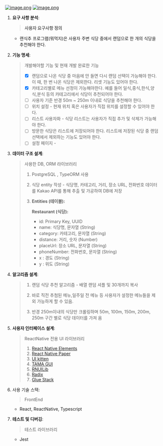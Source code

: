 [![image.png](https://i.postimg.cc/SxgXTdcg/image.png)](https://postimg.cc/cv846Q93)
[![image.png](https://i.postimg.cc/bNTdrgVq/image.png)](https://postimg.cc/xcX9FvSZ)

1. **요구 사항 분석**: 
    
    > **사용자 요구사항 정의**
    - 랜식추 프로그램(뭐먹지)은 사용자 주변 식당 중에서 랜덤으로 한 개의 식당을 추천해야 한다.
    > 
2. **기능 명세**: 
    
    > 개발해야할 기능 및 현재 개발 완료한 기능
    > 
    > - [x]  랜덤으로 나온 식당 중 마음에 안 들면 다시 랜덤 선택이 가능해야 한다. 이 때, 한 번 나온 식당은 제외한다. 리셋 기능도 있어야 한다.
    > - [x]  카테고리별로 메뉴 선정이 가능해야한다. 예를 들어 일식,중식,한식,양식,분식 등의 카테고리에서 식당이 추천되어야 한다.
    > - [ ]  사용자 기준 반경 50m ~ 250m 이내로 식당을 추천해야 한다.
    > - [ ]  위치 설정 - 현재 위치 혹은 사용자가 직접 위치를 설정할 수 있어야 한다.
    > - [ ]  리스트 사용자화 - 식당 리스트는 사용자가 직접 추가 및 삭제가 가능해야 한다.
    > - [ ]  방문한 식당은 리스트에 저장되어야 한다. 리스트에 저장된 식당 중 랜덤 선택에서 제외하는 기능도 있어야 한다.
    > - [ ]  설정 페이지 -
3. **데이터 구조 설계**: 
    
    > 사용한 DB, ORM 라이브러리
    > 
    > 1. PostgreSQL , TypeORM 사용
    > 2. 식당 entity 작성 - 식당명, 카테고리, 거리, 장소 URL, 전화번호 데이터를 Kakao API를 통해 추출 및 가공하여 DB에 저장
    > 3. **Entities (테이블):**
    >     
    >     **Restaurant (식당):**
    >     
    >     - id: Primary Key, UUID
    >     - name: 식당명, 문자열 (String)
    >     - category: 카테고리, 문자열 (String)
    >     - distance: 거리, 숫자 (Number)
    >     - placeUrl: 장소 URL, 문자열 (String)
    >     - phoneNumber: 전화번호, 문자열 (String)
    >     - x : 경도 (String)
    >     - y : 위도 (String)
4. **알고리즘 설계**: 
    
    > 1. 랜덤 식당 추천 알고리즘 - 배열 랜덤 셔플 및 30개까지 복사
    > 
    > 
    > 2. 바로 직전 추첨된 메뉴,일주일 전 메뉴 등 사용자가 설정한 메뉴들을 제외 가능하게 할 수 있음.
    > 
    > 3. 반경 250m이내의 식당만 크롤링하며 50m, 100m, 150m, 200m, 250m 구간 별로 식당 데이터를 가져 옴 
    > 
5. **사용자 인터페이스 설계**: 
    
    > ReactNative 전용 UI 라이브러리
    > 
    > 1. [React Native Elements](https://reactnativeelements.com/)
    > 2. [React Native Paper](https://callstack.github.io/react-native-paper/)
    > 3. [UI kitten](https://akveo.github.io/react-native-ui-kitten/)
    > 4. [TAMA GUI](https://tamagui.dev/)
    > 5. [RNUILib](https://wix.github.io/react-native-ui-lib/)
    > 6. [Radix](https://www.radix-ui.com/)
    > 7. [Glue Stack](https://gluestack.io/)
6. 사용 기술 스택: 
    
    > FrontEnd
    - React, ReactNative, Typescript 

7. **테스트 및 디버깅**: 
    
    > 테스트 라이브러리 
    - Jest
